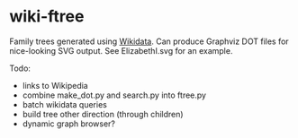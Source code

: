 # wiki-ftree

Family trees generated using [Wikidata](https://www.wikidata.org/). Can produce Graphviz DOT files for nice-looking SVG output. See ElizabethI.svg for an example.

Todo:

+ links to Wikipedia
+ combine make_dot.py and search.py into ftree.py
+ batch wikidata queries
+ build tree other direction (through children)
+ dynamic graph browser?
